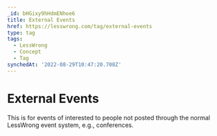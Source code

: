 ```yaml
---
_id: bHGixy9hHdmENhoe6
title: External Events
href: https://lesswrong.com/tag/external-events
type: tag
tags:
  - LessWrong
  - Concept
  - Tag
synchedAt: '2022-08-29T10:47:20.708Z'
---
```

# External Events

This is for events of interested to people not posted through the normal LessWrong event system, e.g., conferences.